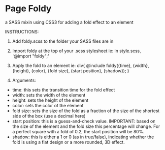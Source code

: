 Page Foldy
==========

a SASS mixin using CSS3 for adding a fold effect to an element



INSTRUCTIONS:

1) Add foldy.scss to the folder your SASS files are in

2) Import foldy at the top of your .scss stylesheet
	ie: in style.scss, '@import "foldy";'

3) Apply the fold to an element
	ie:
		div{
			@include foldy({time}, {width}, {height}, {color}, {fold size}, {start position}, {shadow});
		}

4) Arguments:
* time: this sets the transition time for the fold effect
* width: sets the width of the element
* height: sets the height of the element
* color: sets the color of the element
* fold size: sets the size of the fold as a fraction of the size of the shortest side of the box (use a decimal here)
* start position: this is a guess-and-check value. IMPORTANT: based on the size of the element and the fold size this percentage will change. For a perfect square with a fold of 0.2, the start position will be 80%.
* shadow: this is either a 1 or 0 (as in true/false), indicating whether the fold is using a flat design or a more rounded, 3D effect.
